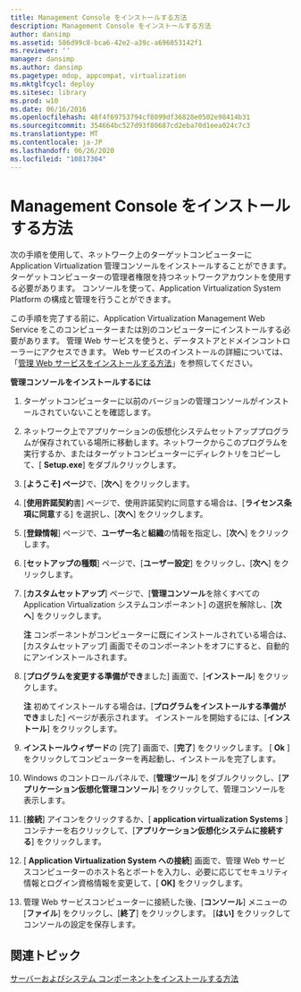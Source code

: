 ```yaml
---
title: Management Console をインストールする方法
description: Management Console をインストールする方法
author: dansimp
ms.assetid: 586d99c8-bca6-42e2-a39c-a696053142f1
ms.reviewer: ''
manager: dansimp
ms.author: dansimp
ms.pagetype: mdop, appcompat, virtualization
ms.mktglfcycl: deploy
ms.sitesec: library
ms.prod: w10
ms.date: 06/16/2016
ms.openlocfilehash: 48f4f69753794cf8099df36828e0502e98414b31
ms.sourcegitcommit: 354664bc527d93f80687cd2eba70d1eea024c7c3
ms.translationtype: MT
ms.contentlocale: ja-JP
ms.lasthandoff: 06/26/2020
ms.locfileid: "10817304"
---
```

# Management Console をインストールする方法


次の手順を使用して、ネットワーク上のターゲットコンピューターに Application Virtualization 管理コンソールをインストールすることができます。 ターゲットコンピューターの管理者権限を持つネットワークアカウントを使用する必要があります。 コンソールを使って、Application Virtualization System Platform の構成と管理を行うことができます。

この手順を完了する前に、Application Virtualization Management Web Service をこのコンピューターまたは別のコンピューターにインストールする必要があります。 管理 Web サービスを使うと、データストアとドメインコントローラーにアクセスできます。 Web サービスのインストールの詳細については、「[管理 Web サービスをインストールする方法](how-to-install-the-management-web-service.md)」を参照してください。

**管理コンソールをインストールするには**

1.  ターゲットコンピューターに以前のバージョンの管理コンソールがインストールされていないことを確認します。

2.  ネットワーク上でアプリケーションの仮想化システムセットアッププログラムが保存されている場所に移動します。ネットワークからこのプログラムを実行するか、またはターゲットコンピューターにディレクトリをコピーして、[ **Setup.exe**] をダブルクリックします。

3.  [**ようこそ] ページ**で、[**次へ**] をクリックします。

4.  [**使用許諾契約**書] ページで、使用許諾契約に同意する場合は、[**ライセンス条項に同意**する] を選択し、[**次へ**] をクリックします。

5.  [**登録情報**] ページで、**ユーザー名**と**組織**の情報を指定し、[**次へ**] をクリックします。

6.  [**セットアップの種類**] ページで、[**ユーザー設定**] をクリックし、[**次へ**] をクリックします。

7.  [**カスタムセットアップ**] ページで、[**管理コンソール**を除くすべての Application Virtualization システムコンポーネント] の選択を解除し、[**次へ**] をクリックします。

    **注** コンポーネントがコンピューターに既にインストールされている場合は、[カスタムセットアップ] 画面でそのコンポーネントをオフにすると、自動的にアンインストールされます。

     

8.  [**プログラムを変更する準備ができ**ました] 画面で、[**インストール**] をクリックします。

    **注** 初めてインストールする場合は、[**プログラムをインストールする準備ができ**ました] ページが表示されます。 インストールを開始するには、[**インストール**] をクリックします。

     

9.  **インストールウィザード**の [完了] 画面で、[**完了**] をクリックします。 [ **Ok** ] をクリックしてコンピューターを再起動し、インストールを完了します。

10. Windows のコントロールパネルで、[**管理ツール**] をダブルクリックし、[**アプリケーション仮想化管理コンソール**] をクリックして、管理コンソールを表示します。

11. [**接続**] アイコンをクリックするか、[ **application virtualization Systems** ] コンテナーを右クリックして、[**アプリケーション仮想化システムに接続する**] をクリックします。

12. [ **Application Virtualization System への接続**] 画面で、管理 Web サービスコンピューターのホスト名とポートを入力し、必要に応じてセキュリティ情報とログイン資格情報を変更して、[ **OK]** をクリックします。

13. 管理 Web サービスコンピューターに接続した後、[**コンソール**] メニューの [**ファイル**] をクリックし、[**終了**] をクリックします。 [**はい]** をクリックしてコンソールの設定を保存します。

## 関連トピック


[サーバーおよびシステム コンポーネントをインストールする方法](how-to-install-the-servers-and-system-components.md)

 

 





